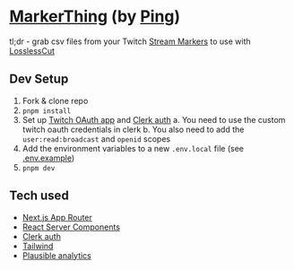 # [MarkerThing](https://marker.ping.gg) (by [Ping](https://ping.gg))

tl;dr - grab csv files from your Twitch [Stream Markers](https://help.twitch.tv/s/article/creating-highlights-and-stream-markers?language=en_US#:~:text=in%20light%20purple.-,Stream%20Markers,-Stream%20Markers%20are) to use with [LosslessCut](https://github.com/mifi/lossless-cut)

## Dev Setup

1. Fork & clone repo
2. `pnpm install`
3. Set up [Twitch OAuth app](https://dev.twitch.tv) and [Clerk auth](https://clerk.com/?utm_campaign=theo-dtc)
   a. You need to use the custom twitch oauth credentials in clerk
   b. You also need to add the `user:read:broadcast` and `openid` scopes
4. Add the environment variables to a new `.env.local` file (see [.env.example](/src/.env.example))
5. `pnpm dev`

## Tech used

- [Next.js App Router](https://beta.nextjs.org)
- [React Server Components](https://react.dev)
- [Clerk auth](https://clerk.com/?utm_campaign=theo-dtc)
- [Tailwind](https://tailwindcss.com)
- [Plausible analytics](https://plausible.io/?ref=theo)
